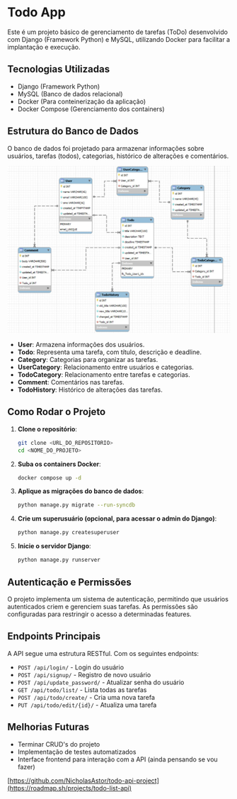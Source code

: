# Todo App

Este é um projeto básico de gerenciamento de tarefas (ToDo) desenvolvido com Django (Framework Python) e MySQL, utilizando Docker para facilitar a implantação e execução.

## Tecnologias Utilizadas
- Django (Framework Python)
- MySQL (Banco de dados relacional)
- Docker (Para conteinerização da aplicação)
- Docker Compose (Gerenciamento dos containers)

## Estrutura do Banco de Dados
O banco de dados foi projetado para armazenar informações sobre usuários, tarefas (todos), categorias, histórico de alterações e comentários.

![Diagrama do Banco de Dados](assets/diagram.jpeg)

- **User**: Armazena informações dos usuários.
- **Todo**: Representa uma tarefa, com título, descrição e deadline.
- **Category**: Categorias para organizar as tarefas.
- **UserCategory**: Relacionamento entre usuários e categorias.
- **TodoCategory**: Relacionamento entre tarefas e categorias.
- **Comment**: Comentários nas tarefas.
- **TodoHistory**: Histórico de alterações das tarefas.

## Como Rodar o Projeto

1. **Clone o repositório**:
   ```sh
   git clone <URL_DO_REPOSITORIO>
   cd <NOME_DO_PROJETO>
   ```

2. **Suba os containers Docker**:
   ```sh
   docker compose up -d
   ```

3. **Aplique as migrações do banco de dados**:
   ```sh
   python manage.py migrate --run-syncdb
   ```

4. **Crie um superusuário (opcional, para acessar o admin do Django)**:
   ```sh
   python manage.py createsuperuser
   ```

5. **Inicie o servidor Django**:
   ```sh
   python manage.py runserver
   ```

## Autenticação e Permissões
O projeto implementa um sistema de autenticação, permitindo que usuários autenticados criem e gerenciem suas tarefas. As permissões são configuradas para restringir o acesso a determinadas features.

## Endpoints Principais
A API segue uma estrutura RESTful. Com os seguintes endpoints:
- `POST /api/login/` - Login do usuário
- `POST /api/signup/` - Registro de novo usuário
- `POST /api/update_password/` - Atualizar senha do usuário
- `GET /api/todo/list/` - Lista todas as tarefas
- `POST /api/todo/create/` - Cria uma nova tarefa
- `PUT /api/todo/edit/{id}/` - Atualiza uma tarefa

## Melhorias Futuras
- Terminar CRUD's do projeto
- Implementação de testes automatizados
- Interface frontend para interação com a API (ainda pensando se vou fazer)

[https://github.com/NicholasAstor/todo-api-project](https://roadmap.sh/projects/todo-list-api)
